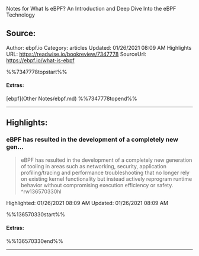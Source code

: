 Notes for What Is eBPF? An Introduction and Deep Dive Into the eBPF Technology

## Source:
Author: ebpf.io
Category: articles
Updated: 01/26/2021 08:09 AM
Highlights URL: https://readwise.io/bookreview/7347778
SourceUrl: https://ebpf.io/what-is-ebpf

%%7347778topstart%%
#### Extras:
[ebpf](Other Notes/ebpf.md) 
%%7347778topend%%


 
-----
 ## Highlights:

### eBPF has resulted in the development of a completely new gen...
>eBPF has resulted in the development of a completely new generation of tooling in areas such as networking, security, application profiling/tracing and performance troubleshooting that no longer rely on existing kernel functionality but instead actively reprogram runtime behavior without compromising execution efficiency or safety. ^rw136570330hl


Highlighted: 01/26/2021 08:09 AM
Updated: 01/26/2021 08:09 AM

%%136570330start%%
#### Extras:

%%136570330end%%



------

